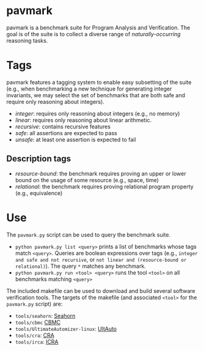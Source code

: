 # pavmark

pavmark is a benchmark suite for Program Analysis and Verification.  The goal is of the suite is to collect a diverse range of *naturally-occurring* reasoning tasks.

# Tags

pavmark features a tagging system to enable easy subsetting of the suite (e.g., when benchmarking a new technique for generating integer invariants, we may select the set of benchmarks that are both safe and require only reasoning about integers).

- *integer*: requires only reasoning about integers (e.g., no memory)
- *linear*: requires only reasoning about linear arithmetic.
- *recursive*: contains recursive features
- *safe*: all assertions are expected to pass
- *unsafe*: at least one assertion is expected to fail

## Description tags

- *resource-bound*: the benchmark requires proving an upper or lower bound on the usage of some resource (e.g., space, time)
- *relational*: the benchmark requires proving relational program property (e.g., equivalence)

# Use

The `pavmark.py` script can be used to query the benchmark suite.

 - `python pavmark.py list <query>` prints a list of benchmarks whose tags match `<query>`.  Queries are boolean expressions over tags (e.g., `integer and safe and not recursive`, or `not linear and (resource-bound or relational)`).  The query `*` matches any benchmark.
 - `python pavmark.py run <tool> <query>` runs the tool `<tool>` on all benchmarks matching `<query>`

The included makefile can be used to download and build several software verification tools.  The targets of the makefile (and associated `<tool>` for the `pavmark.py` script) are:

 - `tools/seahorn`: [Seahorn](http://seahorn.github.io)
 - `tools/cbmc` [CBMC](https://www.cprover.org/cbmc/)
 - `tools/UltimateAutomizer-linux`: [UltAuto](https://monteverdi.informatik.uni-freiburg.de/tomcat/Website/?ui=tool&tool=automizer)
 - `tools/cra`: [CRA](https://github.com/zkincaid/duet)
 - `tools/irca`: [ICRA](https://github.com/icra-team/icra)
